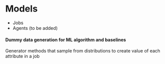 # Models

* Jobs
* Agents (to be added)

#### Dummy data generation for ML algorithm and baselines

Generator methods that sample from distributions to create value of each attribute in a job